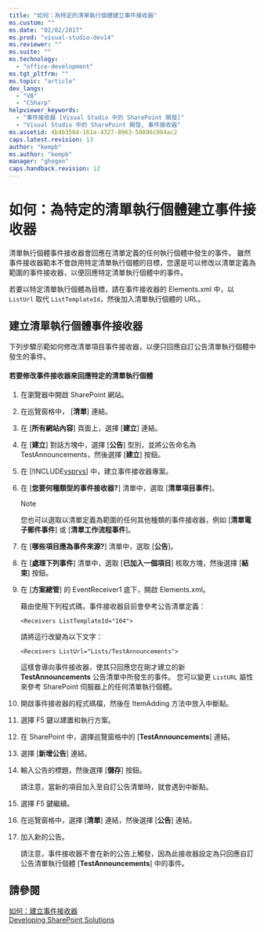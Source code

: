 ```yaml
---
title: "如何：為特定的清單執行個體建立事件接收器"
ms.custom: ""
ms.date: "02/02/2017"
ms.prod: "visual-studio-dev14"
ms.reviewer: ""
ms.suite: ""
ms.technology: 
  - "office-development"
ms.tgt_pltfrm: ""
ms.topic: "article"
dev_langs: 
  - "VB"
  - "CSharp"
helpviewer_keywords: 
  - "事件接收器 [Visual Studio 中的 SharePoint 開發]"
  - "Visual Studio 中的 SharePoint 開發, 事件接收器"
ms.assetid: 4b4b3564-161a-4327-8963-50896c084ac2
caps.latest.revision: 13
author: "kempb"
ms.author: "kempb"
manager: "ghogen"
caps.handback.revision: 12
---
```

# 如何：為特定的清單執行個體建立事件接收器
  清單執行個體事件接收器會回應在清單定義的任何執行個體中發生的事件。  雖然事件接收器範本不會啟用特定清單執行個體的目標，您還是可以修改以清單定義為範圍的事件接收器，以便回應特定清單執行個體中的事件。  
  
 若要以特定清單執行個體為目標，請在事件接收器的 Elements.xml 中，以 `ListUrl` 取代 `ListTemplateId`，然後加入清單執行個體的 URL。  
  
## 建立清單執行個體事件接收器  
 下列步驟示範如何修改清單項目事件接收器，以便只回應自訂公告清單執行個體中發生的事件。  
  
#### 若要修改事件接收器來回應特定的清單執行個體  
  
1.  在瀏覽器中開啟 SharePoint 網站。  
  
2.  在巡覽窗格中， \[**清單**\] 連結。  
  
3.  在 \[**所有網站內容**\] 頁面上，選擇 \[**建立**\] 連結。  
  
4.  在 \[**建立**\] 對話方塊中，選擇 \[**公告**\] 型別，並將公告命名為 TestAnnouncements，然後選擇 \[**建立**\] 按鈕。  
  
5.  在 [!INCLUDE[vsprvs](../sharepoint/includes/vsprvs-md.md)] 中，建立事件接收器專案。  
  
6.  在 \[**您要何種類型的事件接收器?**\] 清單中，選取 \[**清單項目事件**\]。  
  
    > [!NOTE]  
    >  您也可以選取以清單定義為範圍的任何其他種類的事件接收器，例如 \[**清單電子郵件事件**\] 或 \[**清單工作流程事件**\]。  
  
7.  在 \[**哪些項目應為事件來源?**\] 清單中，選取 \[**公告**\]。  
  
8.  在 \[**處理下列事件**\] 清單中，選取 \[**已加入一個項目**\] 核取方塊，然後選擇 \[**結束**\] 按鈕。  
  
9. 在 \[**方案總管**\] 的 EventReceiver1 底下，開啟 Elements.xml。  
  
     藉由使用下列程式碼，事件接收器目前會參考公告清單定義：  
  
    ```  
    <Receivers ListTemplateId="104">  
    ```  
  
     請將這行改變為以下文字：  
  
    ```  
    <Receivers ListUrl="Lists/TestAnnouncements">  
    ```  
  
     這樣會導向事件接收器，使其只回應您在剛才建立的新 **TestAnnouncements** 公告清單中所發生的事件。  您可以變更 `ListURL` 屬性來參考 SharePoint 伺服器上的任何清單執行個體。  
  
10. 開啟事件接收器的程式碼檔，然後在 ItemAdding 方法中放入中斷點。  
  
11. 選擇 F5 鍵以建置和執行方案。  
  
12. 在 SharePoint 中，選擇巡覽窗格中的 \[**TestAnnouncements**\] 連結。  
  
13. 選擇 \[**新增公告**\] 連結。  
  
14. 輸入公告的標題，然後選擇 \[**儲存**\] 按鈕。  
  
     請注意，當新的項目加入至自訂公告清單時，就會遇到中斷點。  
  
15. 選擇 F5 鍵繼續。  
  
16. 在巡覽窗格中，選擇 \[**清單**\] 連結，然後選擇 \[**公告**\] 連結。  
  
17. 加入新的公告。  
  
     請注意，事件接收器不會在新的公告上觸發，因為此接收器設定為只回應自訂公告清單執行個體 \[**TestAnnouncements**\] 中的事件。  
  
## 請參閱  
 [如何：建立事件接收器](../sharepoint/how-to-create-an-event-receiver.md)   
 [Developing SharePoint Solutions](../sharepoint/developing-sharepoint-solutions.md)  
  
  